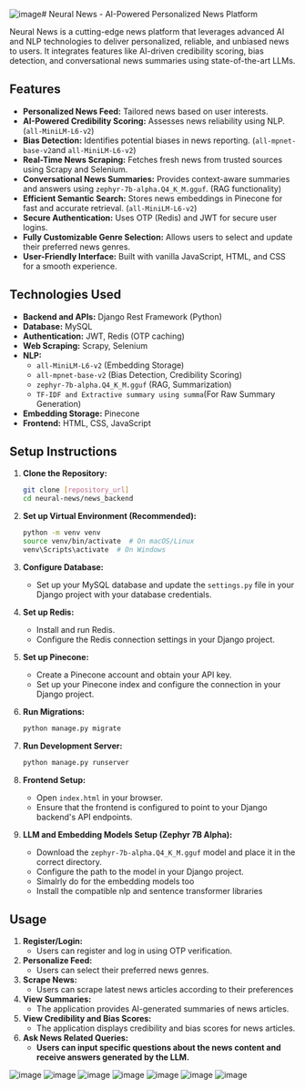 ![image](https://github.com/user-attachments/assets/1307928c-32dc-4387-9ea7-8a372f459b45)# Neural News - AI-Powered Personalized News Platform

Neural News is a cutting-edge news platform that leverages advanced AI and NLP technologies to deliver personalized, reliable, and unbiased news to users. It integrates features like AI-driven credibility scoring, bias detection, and conversational news summaries using state-of-the-art LLMs.

## Features

-   **Personalized News Feed:** Tailored news based on user interests.
-   **AI-Powered Credibility Scoring:** Assesses news reliability using NLP. (`all-MiniLM-L6-v2`)
-   **Bias Detection:** Identifies potential biases in news reporting. (`all-mpnet-base-v2`and `all-MiniLM-L6-v2`)
-   **Real-Time News Scraping:** Fetches fresh news from trusted sources using Scrapy and Selenium.
-   **Conversational News Summaries:** Provides context-aware summaries and answers using `zephyr-7b-alpha.Q4_K_M.gguf`. (RAG functionality)
-   **Efficient Semantic Search:** Stores news embeddings in Pinecone for fast and accurate retrieval. (`all-MiniLM-L6-v2`)
-   **Secure Authentication:** Uses OTP (Redis) and JWT for secure user logins.
-   **Fully Customizable Genre Selection:** Allows users to select and update their preferred news genres.
-   **User-Friendly Interface:** Built with vanilla JavaScript, HTML, and CSS for a smooth experience.

## Technologies Used

-   **Backend and APIs:** Django Rest Framework (Python)
-   **Database:** MySQL
-   **Authentication:** JWT, Redis (OTP caching)
-   **Web Scraping:** Scrapy, Selenium
-   **NLP:**
    -   `all-MiniLM-L6-v2` (Embedding Storage)
    -   `all-mpnet-base-v2` (Bias Detection, Credibility Scoring)
    -   `zephyr-7b-alpha.Q4_K_M.gguf` (RAG, Summarization)
    -   `TF-IDF and Extractive summary using summa`(For Raw Summary Generation)
-   **Embedding Storage:** Pinecone
-   **Frontend:** HTML, CSS, JavaScript

## Setup Instructions

1.  **Clone the Repository:**

    ```bash
    git clone [repository_url]
    cd neural-news/news_backend
    ```

2.  **Set up Virtual Environment (Recommended):**

    ```bash
    python -m venv venv
    source venv/bin/activate  # On macOS/Linux
    venv\Scripts\activate  # On Windows
    ```
3.  **Configure Database:**

    -   Set up your MySQL database and update the `settings.py` file in your Django project with your database credentials.

4.  **Set up Redis:**

    -   Install and run Redis.
    -   Configure the Redis connection settings in your Django project.

5.  **Set up Pinecone:**

    -   Create a Pinecone account and obtain your API key.
    -   Set up your Pinecone index and configure the connection in your Django project.

6.  **Run Migrations:**

    ```bash
    python manage.py migrate
    ```

7.  **Run Development Server:**

    ```bash
    python manage.py runserver
    ```

8.  **Frontend Setup:**
    * Open `index.html` in your browser.
    * Ensure that the frontend is configured to point to your Django backend's API endpoints.

9. **LLM and Embedding Models Setup (Zephyr 7B Alpha):**
    * Download the `zephyr-7b-alpha.Q4_K_M.gguf` model and place it in the correct directory.
    * Configure the path to the model in your Django project.
    * Simalrly do for the embedding models too
    * Install the compatible nlp and sentence transformer libraries

## Usage

1.  **Register/Login:**
    -   Users can register and log in using OTP verification.
2.  **Personalize Feed:**
    -   Users can select their preferred news genres.
3.  **Scrape News:**
    -   Users can scrape latest news articles according to their preferences
4.  **View Summaries:**
    -   The application provides AI-generated summaries of news articles.
5.  **View Credibility and Bias Scores:**
    -   The application displays credibility and bias scores for news articles.
6.  **Ask News Related Queries:**
    -   **Users can input specific questions about the news content and receive answers generated by the LLM.**

![image](https://github.com/user-attachments/assets/dc8d8502-3920-4efe-ad34-78b21643cbe9)
![image](https://github.com/user-attachments/assets/990d77d6-4cd7-4401-8fee-9c19dfe02f78)
![image](https://github.com/user-attachments/assets/c4ec195d-a209-4ce4-aba1-a47664b80f89)
![image](https://github.com/user-attachments/assets/0ae9de74-443f-42a4-a8a0-1004ef4ef155)
![image](https://github.com/user-attachments/assets/4167ba5c-8df1-4a4b-8c7a-a199d8f318c9)
![image](https://github.com/user-attachments/assets/916070a2-c14a-49e9-9529-846109505550)
![image](https://github.com/user-attachments/assets/32d2bd60-7145-4923-b4ab-5a0a02b67694)











